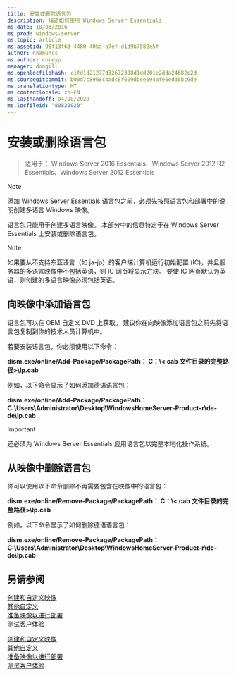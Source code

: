 ```yaml
---
title: 安装或删除语言包
description: 描述如何使用 Windows Server Essentials
ms.date: 10/03/2016
ms.prod: windows-server
ms.topic: article
ms.assetid: 98f13f63-4480-40ba-a7ef-d1d9b7582e5f
author: nnamuhcs
ms.author: coreyp
manager: dongill
ms.openlocfilehash: c1fd1d21277d32672398d1dd201e2dda24682c2d
ms.sourcegitcommit: b00d7c8968c4adc8f699dbee694afe6ed36bc9de
ms.translationtype: MT
ms.contentlocale: zh-CN
ms.lasthandoff: 04/08/2020
ms.locfileid: "80820020"
---
```

# <a name="install-or-remove-language-packs"></a>安装或删除语言包

>适用于： Windows Server 2016 Essentials、Windows Server 2012 R2 Essentials、Windows Server 2012 Essentials

> [!NOTE]
>  添加 Windows Server Essentials 语言包之前，必须先按照[语言包和部署](https://technet.microsoft.com/library/hh824829)中的说明创建多语言 Windows 映像。  
  
 语言包只能用于创建多语言映像。 本部分中的信息特定于在 Windows Server Essentials 上安装或删除语言包。  
  
> [!NOTE]
>  如果要从不支持东亚语言（如 ja-jp）的客户端计算机运行初始配置 (IC)，并且服务器的多语言映像中不包括英语，则 IC 网页将显示方块。 要使 IC 网页默认为英语，则创建的多语言映像必须包括英语。  
  
## <a name="adding-language-packs-to-an-image"></a>向映像中添加语言包  
 语言包可以在 OEM 自定义 DVD 上获取。 建议你在向映像添加语言包之前先将语言包复制到你的技术人员计算机中。  
  
 若要安装语言包，你必须使用以下命令：  
  
 **dism.exe/online/Add-Package/PackagePath： C：\\< cab 文件目录的完整路径\>\lp.cab**  
  
 例如，以下命令显示了如何添加德语语言包：  
  
 **dism.exe/online/Add-Package/PackagePath： C:\Users\Administrator\Desktop\WindowsHomeServer-Product-r\de-de\lp.cab**  
  
> [!IMPORTANT]
>  还必须为 Windows Server Essentials 应用语言包以完整本地化操作系统。  
  
## <a name="removing-language-packs-from-an-image"></a>从映像中删除语言包  
 你可以使用以下命令删除不再需要包含在映像中的语言包：  
  
 **dism.exe/online/Remove-Package/PackagePath： C：\\< cab 文件目录的完整路径\>\lp.cab**  
  
 例如，以下命令显示了如何删除德语语言包：  
  
 **dism.exe/online/Remove-Package/PackagePath： C:\Users\Administrator\Desktop\WindowsHomeServer-Product-r\de-de\lp.cab**  
  
## <a name="see-also"></a>另请参阅  

 [创建和自定义映像](Creating-and-Customizing-the-Image.md)   
 [其他自定义](Additional-Customizations.md)   
 [准备映像以进行部署](Preparing-the-Image-for-Deployment.md)   
 [测试客户体验](Testing-the-Customer-Experience.md)

 [创建和自定义映像](../install/Creating-and-Customizing-the-Image.md)   
 [其他自定义](../install/Additional-Customizations.md)   
 [准备映像以进行部署](../install/Preparing-the-Image-for-Deployment.md)   
 [测试客户体验](../install/Testing-the-Customer-Experience.md)

